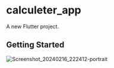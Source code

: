 # calculeter_app

A new Flutter project.

## Getting Started

![Screenshot_20240216_222412-portrait](https://github.com/fenishpatel3150/calculeter_app/assets/143187609/d15543db-d211-4089-a103-67ed8e835aa0)


